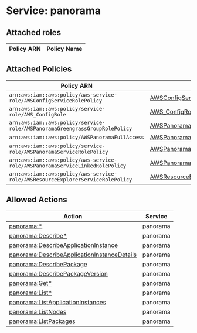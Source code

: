 # Service: panorama

## Attached roles

| Policy ARN | Policy Name |
|------------|-------------|
## Attached Policies

| Policy ARN | Policy Name |
|------------|-------------|
| `arn:aws:iam::aws:policy/aws-service-role/AWSConfigServiceRolePolicy` | [AWSConfigServiceRolePolicy](../policies.md#awsconfigservicerolepolicy) |
| `arn:aws:iam::aws:policy/service-role/AWS_ConfigRole` | [AWS_ConfigRole](../policies.md#aws_configrole) |
| `arn:aws:iam::aws:policy/service-role/AWSPanoramaGreengrassGroupRolePolicy` | [AWSPanoramaGreengrassGroupRolePolicy](../policies.md#awspanoramagreengrassgrouprolepolicy) |
| `arn:aws:iam::aws:policy/AWSPanoramaFullAccess` | [AWSPanoramaFullAccess](../policies.md#awspanoramafullaccess) |
| `arn:aws:iam::aws:policy/service-role/AWSPanoramaServiceRolePolicy` | [AWSPanoramaServiceRolePolicy](../policies.md#awspanoramaservicerolepolicy) |
| `arn:aws:iam::aws:policy/aws-service-role/AWSPanoramaServiceLinkedRolePolicy` | [AWSPanoramaServiceLinkedRolePolicy](../policies.md#awspanoramaservicelinkedrolepolicy) |
| `arn:aws:iam::aws:policy/aws-service-role/AWSResourceExplorerServiceRolePolicy` | [AWSResourceExplorerServiceRolePolicy](../policies.md#awsresourceexplorerservicerolepolicy) |

## Allowed Actions

| Action | Service |
|--------|---------|
| [panorama:*](../actions.md#panorama:all) | panorama |
| [panorama:Describe*](../actions.md#panorama:describeall) | panorama |
| [panorama:DescribeApplicationInstance](../actions.md#panorama:describeapplicationinstance) | panorama |
| [panorama:DescribeApplicationInstanceDetails](../actions.md#panorama:describeapplicationinstancedetails) | panorama |
| [panorama:DescribePackage](../actions.md#panorama:describepackage) | panorama |
| [panorama:DescribePackageVersion](../actions.md#panorama:describepackageversion) | panorama |
| [panorama:Get*](../actions.md#panorama:getall) | panorama |
| [panorama:List*](../actions.md#panorama:listall) | panorama |
| [panorama:ListApplicationInstances](../actions.md#panorama:listapplicationinstances) | panorama |
| [panorama:ListNodes](../actions.md#panorama:listnodes) | panorama |
| [panorama:ListPackages](../actions.md#panorama:listpackages) | panorama |
